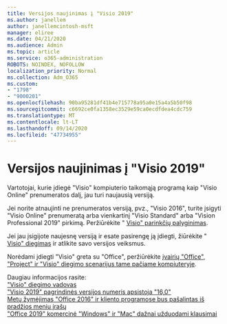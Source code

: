 ```yaml
---
title: Versijos naujinimas į "Visio 2019"
ms.author: janellem
author: janellemcintosh-msft
manager: eliree
ms.date: 04/21/2020
ms.audience: Admin
ms.topic: article
ms.service: o365-administration
ROBOTS: NOINDEX, NOFOLLOW
localization_priority: Normal
ms.collection: Adm_O365
ms.custom:
- "1798"
- "9000201"
ms.openlocfilehash: 90ba95281df41b4e715778a95a0e15a4a5b50f98
ms.sourcegitcommit: c6692ce0fa1358ec3529e59ca0ecdfdea4cdc759
ms.translationtype: MT
ms.contentlocale: lt-LT
ms.lasthandoff: 09/14/2020
ms.locfileid: "47734955"
---
```

# <a name="upgrade-to-visio-2019"></a>Versijos naujinimas į "Visio 2019"

Vartotojai, kurie įdiegė "Visio" kompiuterio taikomąją programą kaip "Visio Online" prenumeratos dalį, jau turi naujausią versiją. 

Jei norite atnaujinti ne prenumeratos versiją, pvz., "Visio 2016", turite įsigyti "Visio Online" prenumeratą arba vienkartinį "Visio Standard" arba "Vision Professional 2019" pirkimą. Peržiūrėkite " [Visio" parinkčių palyginimas](https://products.office.com/visio/microsoft-visio-plans-and-pricing-compare-visio-options).

Jei jau įsigijote naujesnę versiją ir esate pasirengę ją įdiegti, žiūrėkite " [Visio" diegimas](https://support.office.com/article/f98f21e3-aa02-4827-9167-ddab5b025710?wt.mc_id=OfficeAdm_ClientDIA_Alchemy1798) ir atlikite savo versijos veiksmus. 

Norėdami įdiegti "Visio" greta su "Office", peržiūrėkite [įvairių "Office", "Project" ir "Visio" diegimo scenarijus tame pačiame kompiuteryje](https://docs.microsoft.com/deployoffice/install-different-office-visio-and-project-versions-on-the-same-computer).

Daugiau informacijos rasite:<br>
["Visio" diegimo vadovas](https://docs.microsoft.com/deployoffice/deployment-guide-for-visio)<br>
["Visio 2019" pagrindinės versijos numeris apsistoja "16,0"](https://docs.microsoft.com/deployoffice/office2019/overview#whats-stayed-the-same-in-office-2019)<br>
[Metų žymėjimas "Office 2016" ir kliento programose bus pašalintas iš pradžios meniu įrašų](https://support.office.com/article/8fe5e052-76d2-49de-af30-2e84ed3da907?wt.mc_id=OfficeAdm_ClientDIA_Alchemy1798)<br>
["Office 2019" komercinė "Windows" ir "Mac" dažnai užduodami klausimai](https://support.microsoft.com/help/4133312) 
